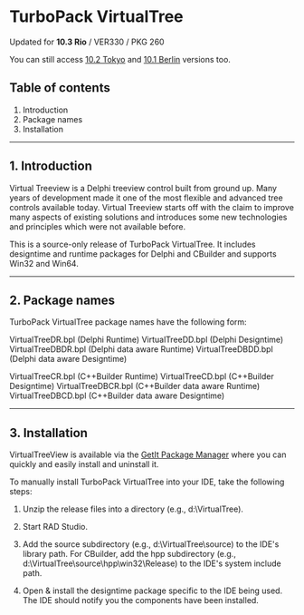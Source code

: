 # TurboPack VirtualTree

Updated for **10.3 Rio** / VER330 / PKG 260

You can still access [10.2 Tokyo](https://github.com/TurboPack/VirtualTreeView/releases/tag/102Tokyo) and [10.1 Berlin](https://github.com/TurboPack/VirtualTreeView/releases/tag/101Berlin) versions too.

## Table of contents

1.  Introduction
2.  Package names
3.  Installation

---------

## 1. Introduction


Virtual Treeview is a Delphi treeview control built from ground up. Many years of 
development made it one of the most flexible and advanced tree controls available today. 
Virtual Treeview starts off with the claim to improve many aspects of existing solutions 
and introduces some new technologies and principles which were not available before.

This is a source-only release of TurboPack VirtualTree. It includes
designtime and runtime packages for Delphi and CBuilder and supports Win32 and Win64.

---------

## 2. Package names


TurboPack VirtualTree package names have the following form:

VirtualTreeDR.bpl   (Delphi Runtime)
VirtualTreeDD.bpl   (Delphi Designtime)
VirtualTreeDBDR.bpl (Delphi data aware Runtime)
VirtualTreeDBDD.bpl (Delphi data aware Designtime)

VirtualTreeCR.bpl   (C++Builder Runtime)
VirtualTreeCD.bpl   (C++Builder Designtime)
VirtualTreeDBCR.bpl (C++Builder data aware Runtime)
VirtualTreeDBCD.bpl (C++Builder data aware Designtime)


---------

## 3. Installation


VirtualTreeView is available via the [GetIt Package Manager](http://docwiki.embarcadero.com/RADStudio/en/Installing_a_Package_Using_GetIt_Package_Manager) where you can quickly and easily install and uninstall it.

To manually install TurboPack VirtualTree into your IDE, take the following
steps:

1. Unzip the release files into a directory (e.g., d:\VirtualTree).

2. Start RAD Studio.

3. Add the source subdirectory (e.g., d:\VirtualTree\source) to the
     IDE's library path. For CBuilder, add the hpp subdirectory
     (e.g., d:\VirtualTree\source\hpp\win32\Release) to the IDE's system include path.

4. Open & install the designtime package specific to the IDE being
     used. The IDE should notify you the components have been
     installed.
